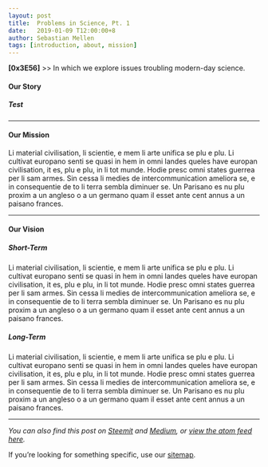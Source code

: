 ```yaml
---
layout: post
title:  Problems in Science, Pt. 1
date:   2019-01-09 T12:00:00+8
author: Sebastian Mellen
tags: [introduction, about, mission]
---
```

**[0x3E56]** >> In which we explore issues troubling modern-day science.


#### Our Story
##### Test

***

#### Our Mission
Li material civilisation, li scientie, e mem li arte unifica se plu e plu. Li cultivat europano senti se quasi in hem in omni landes queles have europan civilisation, it es, plu e plu, in li tot munde. Hodie presc omni states guerrea per li sam armes. Sin cessa li medies de intercommunication ameliora se, e in consequentie de to li terra sembla diminuer se. Un Parisano es nu plu proxim a un angleso o a un germano quam il esset ante cent annus a un paisano frances.

***

#### Our Vision
##### Short-Term
Li material civilisation, li scientie, e mem li arte unifica se plu e plu. Li cultivat europano senti se quasi in hem in omni landes queles have europan civilisation, it es, plu e plu, in li tot munde. Hodie presc omni states guerrea per li sam armes. Sin cessa li medies de intercommunication ameliora se, e in consequentie de to li terra sembla diminuer se. Un Parisano es nu plu proxim a un angleso o a un germano quam il esset ante cent annus a un paisano frances.
##### Long-Term
Li material civilisation, li scientie, e mem li arte unifica se plu e plu. Li cultivat europano senti se quasi in hem in omni landes queles have europan civilisation, it es, plu e plu, in li tot munde. Hodie presc omni states guerrea per li sam armes. Sin cessa li medies de intercommunication ameliora se, e in consequentie de to li terra sembla diminuer se. Un Parisano es nu plu proxim a un angleso o a un germano quam il esset ante cent annus a un paisano frances.

***

*You can also find this post on [Steemit](example.com) and [Medium](example.com), or [view the atom feed here](/feed.xml).*

If you’re looking for something specific, use our [sitemap](./sitemap).